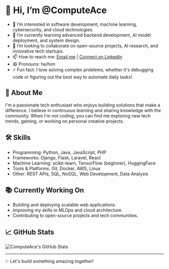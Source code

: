 # 👋 Hi, I’m @ComputeAce

- 👀 I’m interested in software development, machine learning, cybersecurity, and cloud technologies.
- 🌱 I’m currently learning advanced backend development, AI model deployment, and system design.
- 💞️ I’m looking to collaborate on open-source projects, AI research, and innovative tech startups.
- 📫 How to reach me: [Email me](mailto:your-email@example.com) | [Connect on LinkedIn](https://www.linkedin.com/in/your-linkedin/)
- 😄 Pronouns: he/him
- ⚡ Fun fact: I love solving complex problems, whether it's debugging code or figuring out the best way to automate daily tasks!

## 🚀 About Me
I'm a passionate tech enthusiast who enjoys building solutions that make a difference. I believe in continuous learning and sharing knowledge with the community. When I'm not coding, you can find me exploring new tech trends, gaming, or working on personal creative projects.

## 🛠 Skills
- Programming: Python, Java, JavaScript, PHP
- Frameworks: Django, Flask, Laravel, React
- Machine Learning: scikit-learn, TensorFlow (beginner), HuggingFace
- Tools & Platforms: Git, Docker, AWS, Linux
- Other: REST APIs, SQL, NoSQL, Web Development, Data Analysis

## 📚 Currently Working On
- Building and deploying scalable web applications.
- Improving my skills in MLOps and cloud architecture.
- Contributing to open-source projects and tech communities.

## 📈 GitHub Stats
![ComputeAce's GitHub Stats](https://github-readme-stats.vercel.app/api?username=ComputeAce&show_icons=true&theme=radical)

---
✨ Let's build something amazing together!
